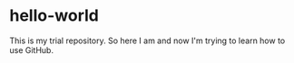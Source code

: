 # hello-world
This is my trial repository.
So here I am and now I'm trying to learn how to use GitHub.
